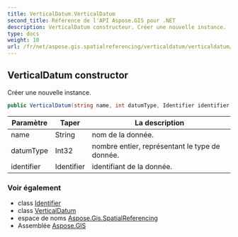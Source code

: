 ```yaml
---
title: VerticalDatum.VerticalDatum
second_title: Référence de l'API Aspose.GIS pour .NET
description: VerticalDatum constructeur. Créer une nouvelle instance.
type: docs
weight: 10
url: /fr/net/aspose.gis.spatialreferencing/verticaldatum/verticaldatum/
---
```

## VerticalDatum constructor

Créer une nouvelle instance.

```csharp
public VerticalDatum(string name, int datumType, Identifier identifier = null)
```

| Paramètre | Taper | La description |
| --- | --- | --- |
| name | String | nom de la donnée. |
| datumType | Int32 | nombre entier, représentant le type de donnée. |
| identifier | Identifier | identifiant de la donnée. |

### Voir également

* class [Identifier](../../identifier/)
* class [VerticalDatum](../)
* espace de noms [Aspose.Gis.SpatialReferencing](../../verticaldatum/)
* Assemblée [Aspose.GIS](../../../)


